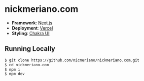 # nickmeriano.com

-   **Framework**: [Next.js](https://nextjs.org/)
-   **Deployment**: [Vercel](https://vercel.com)
-   **Styling**: [Chakra UI](https://chakra-ui.com/)

## Running Locally

```bash
$ git clone https://github.com/nicmeriano/nickmeriano.com.git
$ cd nickmeriano.com
$ npm i
$ npm dev
```
